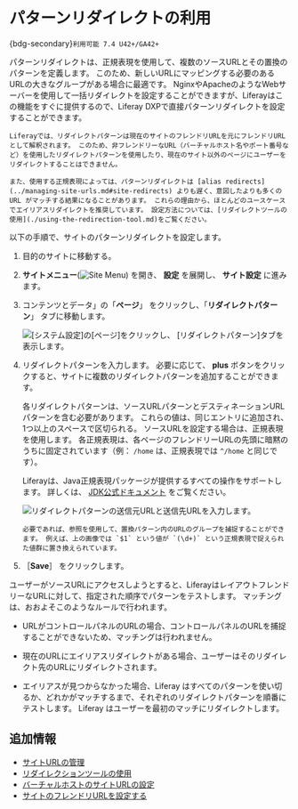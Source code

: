 # パターンリダイレクトの利用

{bdg-secondary}`利用可能 7.4 U42+/GA42+`

パターンリダイレクトは、正規表現を使用して、複数のソースURLとその置換のパターンを定義します。 このため、新しいURLにマッピングする必要のあるURLの大きなグループがある場合に最適です。 NginxやApacheのようなWebサーバーを使用して一括リダイレクトを設定することができますが、Liferayはこの機能をすぐに提供するので、Liferay DXPで直接パターンリダイレクトを設定することができます。

```{important}
Liferayでは、リダイレクトパターンは現在のサイトのフレンドリURLを元にフレンドリURLとして解釈されます。 このため、非フレンドリーなURL（バーチャルホスト名やポート番号など）を使用したリダイレクトパターンを使用したり、現在のサイト以外のページにユーザーをリダイレクトすることはできません。

また、使用する正規表現によっては、パターンリダイレクトは [alias redirects](../managing-site-urls.md#site-redirects) よりも遅く、意図したよりも多くの URL がマッチする結果になることがあります。 これらの理由から、ほとんどのユースケースでエイリアスリダイレクトを推奨しています。 設定方法については、[リダイレクトツールの使用](./using-the-redirection-tool.md)をご覧ください。
```

以下の手順で、サイトのパターンリダイレクトを設定します。

1. 目的のサイトに移動する。

1. **サイトメニュー**(![Site Menu](../../../images/icon-product-menu.png)) を開き、 **設定** を展開し、 **サイト設定** に進みます。

1. コンテンツとデータ」の「**ページ**」 をクリックし、「**リダイレクトパターン**」 タブに移動します。

   ![[システム設定]の[ページ]をクリックし、 [リダイレクトパターン]タブを表示します。](./using-pattern-redirects/images/01.png)

1. リダイレクトパターンを入力します。 必要に応じて、 **plus** ボタンをクリックすると、サイトに複数のリダイレクトパターンを追加することができます。

   各リダイレクトパターンは、ソースURLパターンとデスティネーションURLパターンを含む必要があります。 これらの値は、同じエントリに追加され、1つ以上のスペースで区切られる。 ソースURLを設定する場合は、正規表現を使用します。 各正規表現は、各ページのフレンドリーURLの先頭に暗黙のうちに固定されています（例： `/home` は、正規表現では `^/home` と同じです）。

   Liferayは、Java正規表現パッケージが提供するすべての操作をサポートします。 詳しくは、 [JDK公式ドキュメント](https://docs.oracle.com/javase/7/docs/api/java/util/regex/Pattern.html) をご覧ください。

   ![リダイレクトパターンの送信元URLと送信先URLを入力します。](./using-pattern-redirects/images/02.png)

   ```{tip}
   必要であれば、参照を使用して、置換パターン内のURLのグループを捕捉することができます。 例えば、上の画像では `$1` という値が `(\d+)` という正規表現で捉えられた値群に置き換えられています。
   ```

1. ［**Save**］ をクリックします。

ユーザーがソースURLにアクセスしようとすると、LiferayはレイアウトフレンドリーなURLに対して、指定された順序でパターンをテストします。 マッチングは、おおよそこのようなルールで行われます。

* URLがコントロールパネルのURLの場合、コントロールパネルのURLを捕捉することができないため、マッチングは行われません。

* 現在のURLにエイリアスリダイレクトがある場合、ユーザーはそのリダイレクト先のURLにリダイレクトされます。

* エイリアスが見つからなかった場合、Liferay はすべてのパターンを使い切るか、どれかがマッチするまで、それぞれのリダイレクトパターンを順番にテストします。 Liferay はユーザーを最初のマッチにリダイレクトします。

## 追加情報

* [サイトURLの管理](../managing-site-urls.md)
* [リダイレクションツールの使用](./using-the-redirection-tool.md)
* [バーチャルホストのサイトURLの設定](./managing-site-urls/configuring-virtual-hosts-site-urls.md)
* [サイトのフレンドリURLを設定する](./managing-site-urls/configuring-your-sites-friendly-url.md)
